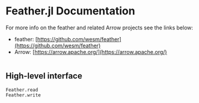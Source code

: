 # Feather.jl Documentation

For more info on the feather and related Arrow projects see the links below:

* feather: [https://github.com/wesm/feather](https://github.com/wesm/feather)
* Arrow: [https://arrow.apache.org/](https://arrow.apache.org/)

```@contents
```

## High-level interface
```@docs
Feather.read
Feather.write
```
